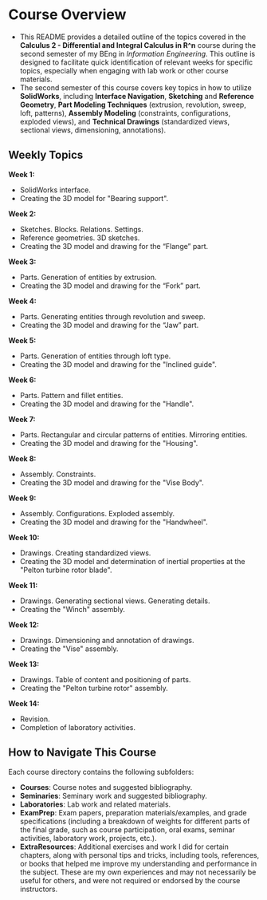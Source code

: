 # Course Overview

- This README provides a detailed outline of the topics covered in the **Calculus 2 - Differential and Integral Calculus in R^n** course during the second semester of my BEng in _Information Engineering_. This outline is designed to facilitate quick identification of relevant weeks for specific topics, especially when engaging with lab work or other course materials.
- The second semester of this course covers key topics in how to utilize **SolidWorks**, including **Interface Navigation**, **Sketching** and **Reference Geometry**, **Part Modeling Techniques** (extrusion, revolution, sweep, loft, patterns), **Assembly Modeling** (constraints, configurations, exploded views), and **Technical Drawings** (standardized views, sectional views, dimensioning, annotations).

## Weekly Topics

**Week 1:** 
- SolidWorks interface.
- Creating the 3D model for "Bearing support".

**Week 2:**
- Sketches. Blocks. Relations. Settings.
- Reference geometries. 3D sketches.
- Creating the 3D model and drawing for the “Flange” part.

**Week 3:**
- Parts. Generation of entities by extrusion.
- Creating the 3D model and drawing for the “Fork” part.

**Week 4:**
- Parts. Generating entities through revolution and sweep.
- Creating the 3D model and drawing for the “Jaw” part.

**Week 5:**
- Parts. Generation of entities through loft type.
- Creating the 3D model and drawing for the "Inclined guide".

**Week 6:**
- Parts. Pattern and fillet entities.
- Creating the 3D model and drawing for the "Handle".

**Week 7:**
- Parts. Rectangular and circular patterns of entities. Mirroring entities.
- Creating the 3D model and drawing for the "Housing".

**Week 8:**
- Assembly. Constraints.
- Creating the 3D model and drawing for the "Vise Body".

**Week 9:**
- Assembly. Configurations. Exploded assembly.
- Creating the 3D model and drawing for the "Handwheel".

**Week 10:**
- Drawings. Creating standardized views.
- Creating the 3D model and determination of inertial properties at the "Pelton turbine rotor blade".

**Week 11:**
- Drawings. Generating sectional views. Generating details.
- Creating the "Winch" assembly.

**Week 12:**
- Drawings. Dimensioning and annotation of drawings.
- Creating the "Vise" assembly.

**Week 13:**
- Drawings. Table of content and positioning of parts.
- Creating the "Pelton turbine rotor" assembly.

**Week 14:**
- Revision.
- Completion of laboratory activities. 

## How to Navigate This Course

Each course directory contains the following subfolders:

- **Courses**: Course notes and suggested bibliography.
- **Seminaries**: Seminary work and suggested bibliography.
- **Laboratories**: Lab work and related materials.
- **ExamPrep**: Exam papers, preparation materials/examples, and grade specifications (including a breakdown of weights for different parts of the final grade, such as course participation, oral exams, seminar activities, laboratory work, projects, etc.).
- **ExtraResources**: Additional exercises and work I did for certain chapters, along with personal tips and tricks, including tools, references, or books that helped me improve my understanding and performance in the subject. These are my own experiences and may not necessarily be useful for others, and were not required or endorsed by the course instructors.



